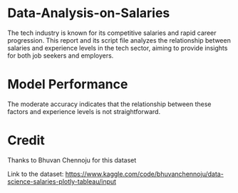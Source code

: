 # Data-Analysis-on-Salaries
The tech industry is known for its competitive salaries and rapid career progression. This report and its script file
analyzes the relationship between salaries and experience levels in the tech sector, aiming to
provide insights for both job seekers and employers.

# Model Performance
The moderate accuracy indicates that the relationship between these factors and experience levels is
not straightforward.

# Credit
Thanks to Bhuvan Chennoju for this dataset

Link to the dataset: https://www.kaggle.com/code/bhuvanchennoju/data-science-salaries-plotly-tableau/input
